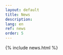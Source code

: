 ```yaml
---
layout: default
title: News
description: 
lang: en
ref: news
order: 5
---
```


<main class="container my-5" markdown="1">
    {% include news.html %}
</main>
